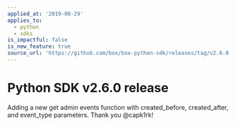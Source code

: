 ```yaml
---
applied_at: '2019-08-29'
applies_to:
  - python
  - sdks
is_impactful: false
is_new_feature: true
source_url: 'https://github.com/box/box-python-sdk/releases/tag/v2.6.0'
---
```


# Python SDK v2.6.0 release

Adding a new get admin events function with created_before, created_after, and event_type parameters. Thank you @capk1rk!
